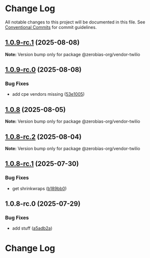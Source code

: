 # Change Log

All notable changes to this project will be documented in this file.
See [Conventional Commits](https://conventionalcommits.org) for commit guidelines.

## [1.0.9-rc.1](https://github.com/zerobias-org/vendor/compare/@zerobias-org/vendor-twilio@1.0.9-rc.0...@zerobias-org/vendor-twilio@1.0.9-rc.1) (2025-08-08)

**Note:** Version bump only for package @zerobias-org/vendor-twilio





## [1.0.9-rc.0](https://github.com/zerobias-org/vendor/compare/@zerobias-org/vendor-twilio@1.0.8...@zerobias-org/vendor-twilio@1.0.9-rc.0) (2025-08-08)


### Bug Fixes

* add cpe vendors missing ([53e1005](https://github.com/zerobias-org/vendor/commit/53e100520e848be73b2cba8a0ef4f184844b8abb))





## [1.0.8](https://github.com/zerobias-org/vendor/compare/@zerobias-org/vendor-twilio@1.0.8-rc.2...@zerobias-org/vendor-twilio@1.0.8) (2025-08-05)

**Note:** Version bump only for package @zerobias-org/vendor-twilio





## [1.0.8-rc.2](https://github.com/zerobias-org/vendor/compare/@zerobias-org/vendor-twilio@1.0.8-rc.1...@zerobias-org/vendor-twilio@1.0.8-rc.2) (2025-08-04)

**Note:** Version bump only for package @zerobias-org/vendor-twilio





## [1.0.8-rc.1](https://github.com/zerobias-org/vendor/compare/@zerobias-org/vendor-twilio@1.0.8-rc.0...@zerobias-org/vendor-twilio@1.0.8-rc.1) (2025-07-30)


### Bug Fixes

* get shrinkwraps ([b189bb0](https://github.com/zerobias-org/vendor/commit/b189bb0cf53ad66427530ccc0eab7824527942d3))





## 1.0.8-rc.0 (2025-07-29)


### Bug Fixes

* add stuff ([a5adb2a](https://github.com/zerobias-org/vendor/commit/a5adb2aecd0670c42e9077affecb6a047bf30fc6))





# Change Log
